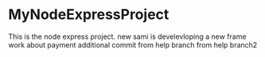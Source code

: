 # MyNodeExpressProject
This is the node express project. new
sami is develevloping a new frame work about payment
additional commit
from help branch
from help branch2
